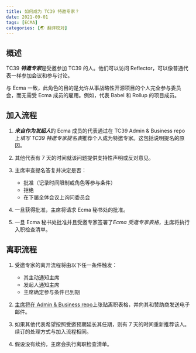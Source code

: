 ```yaml
---
title: 如何成为 TC39 特邀专家？
date: 2021-09-01
tags: [ECMA]
categories: [🌏 翻译校对]
---
```


## 概述

TC39 ***特邀专家***是受邀参加 TC39 的人。他们可以访问 Reflector，可以像普通代表一样参加会议和参与讨论。

<!-- more -->

与 Ecma 一致，此角色的目的是允许从事战略性开源项目的个人完全参与委员会，而无需受 Ecma 成员的雇用。例如，代表 Babel 和 Rollup 的项目成员。

## 加入流程

1. ***来自作为发起人***的 Ecma 成员的代表通过在 TC39 Admin &amp; Business repo 上*填写 TC39 特邀专家提名表*推荐个人成为特邀专家。这包括说明提名的原因。

2. 其他代表有 7 天的时间就该问题提供支持性声明或反对意见。

3. 主席审查提名答复并决定是否：

    - 批准（记录时间限制或角色等参与条件）
    - 拒绝
    - 在下届全体会议上询问委员会

4. 一旦获得批准，主席将请求 Ecma 秘书处的批准。

5. 一旦 Ecma 秘书处批准并且受邀专家签署了*Ecma 受邀专家表格*，主席将执行入职检查清单。

## 离职流程

1. 受邀专家的离开流程将由以下任一条件触发：

    - 其主动通知主席
    - 发起人通知主席
    - 主席确定参与条件已到期

2. [主席将在 Admin &amp; Business repo](https://github.com/tc39/Admin-and-Business/issues)上张贴离职表格，并向其和赞助商发送电子邮件。

3. 如果其他代表希望按照受邀预期延长其任期，则有 7 天的时间重新推荐该人。续订的处理方式与加入流程相同。

4. 假设没有续约，主席会执行离职检查清单。
